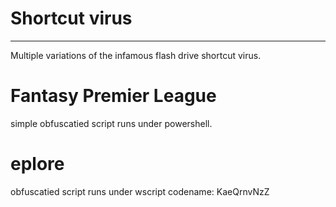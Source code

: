 # Shortcut virus
---

Multiple variations of the infamous flash drive shortcut virus.

# Fantasy Premier League

simple obfuscatied script runs under powershell.

# eplore

obfuscatied script runs under wscript
codename: KaeQrnvNzZ
